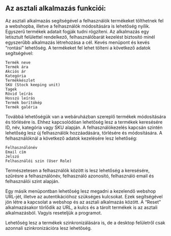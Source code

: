 ## Az asztali alkalmazás funkciói:

Az asztali alkalmazás segítségével a felhasználók termékeket tölthetnek fel a webshopba, illetve a felhasználók módosítására is lehetőség nyílik. Egyszerű termékek adatait fogják tudni rögzíteni. Az alkalmazás egy letisztult felülettel rendelkező, felhasználóbarát kezelést biztosító minél egyszerűbb alkalmazás létrehozása a cél. Kevés menüpont és kevés “rontási” lehetőség. A termékeket fel lehet tölteni a következő adatok segítségével: 

    Termék neve
    Termék ára
    Akciós ár
    Kategória
    Termékkészlet
    SKU (Stock keeping unit)
    Tagek
    Rövid leírás
    Hosszú leírás
    Termék borítókép
    Termék galéria

Továbbá lehetőségük van a webáruházban szereplő termékek módosítására és törlésére is. Ehhez kapcsolódóan lehetőség lesz a termékek keresésére ID, név, kategória vagy SKU alapján. 
A felhasználókezelés kapcsán szintén lehetőség lesz új felhasználók hozzáadására, törlésére és módosítására. A felhasználóknál a következő adatok kezelésére lesz lehetőség:

    Felhasználónév
    Email cím
    Jelszó
    Felhasználói szin (User Role)

Természetesen a felhasználók között is lesz lehetőség a keresésére, szűrésre a felhasználónév, felhasználó azonosító, felhasználó email és felhasználói szint alapján.

Egy másik menüpontban lehetőség lesz megadni a kezelendő webshop URL-jét, illetve az autentikációhoz szükséges kulcsokat. Ezek segítségével jön létre a kapcsolat a webshop és az asztali alkalmazás között. A “Reset” alkalmazásakor törlődik az URL, a kulcs és a tárolt termékek is az asztali alkalmazásból. Vagyis reseteljük a programot.

Lehetőség lesz a termékek szinkronizálására is, de a desktop felületről csak azonnali szinkronizációra lesz lehetőség.
